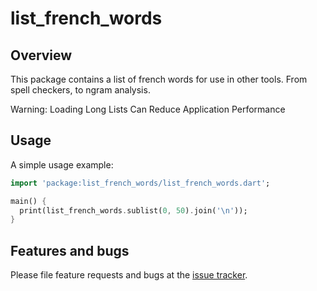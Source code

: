 # list_french_words

## Overview
This package contains a list of french words for use in other tools. From spell checkers, to ngram analysis.

Warning: Loading Long Lists Can Reduce Application Performance

## Usage

A simple usage example:

```dart
import 'package:list_french_words/list_french_words.dart';

main() {
  print(list_french_words.sublist(0, 50).join('\n'));
}
```

## Features and bugs

Please file feature requests and bugs at the [issue tracker][tracker].

[tracker]: https://github.com/ALMDart/dart_list_french_words/issues
